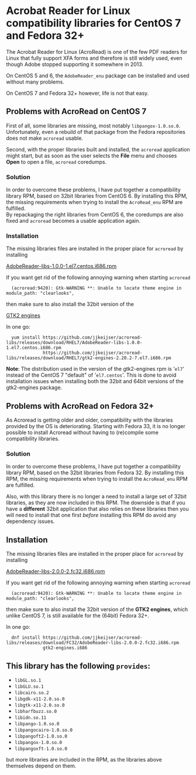# Acrobat Reader for Linux compatibility libraries for CentOS 7 and Fedora 32+

The Acrobat Reader for Linux (AcroRead) is one of the few PDF readers for Linux
that fully support XFA forms and therefore is still widely used, even though Adobe
stopped supporting it somewhere in 2013. 

On CentOS 5 and 6, the `AdobeReader_enu` package can be installed and
used without many problems. 

On CentOS 7 and Fedora 32+ however, life is not that easy.

## Problems with AcroRead on CentOS 7

First of all, some libraries are missing, most notably `libpangox-1.0.so.0`.
Unfortunately, even a rebuild of that package from the Fedora repositories does not 
make `acroread` usable.

Second, with the proper libraries built and installed, the `acroread` application
might start, but as soon as the user selects the **File** menu and chooses **Open** 
to open a file, `acroread` coredumps.

### Solution

In order to overcome these problems, I have put together a compatibility library RPM, 
based on 32bit libraries from CentOS 6. By installing this RPM, the missing requirements
when trying to install the `AcroRead_enu` RPM are fulfilled.
<br>
By repackaging the right libraries from CentOS 6, the coredumps are also
fixed and `acroread` becomes a usable application again.

### Installation

The missing libraries files are installed in the proper place for `acroread`
by installing

[AdobeReader-libs-1.0.0-1.el7.centos.i686.rpm](https://github.com/jjkeijser/acroread-libs/releases/download/RHEL7/AdobeReader-libs-1.0.0-1.el7.centos.i686.rpm)

If you want get rid of the following annoying warning when starting `acroread`
```
  (acroread:9420): Gtk-WARNING **: Unable to locate theme engine in module_path: "clearlooks",
```
then make sure to also install the 32bit version of the 

[GTK2 engines](https://github.com/jjkeijser/acroread-libs/releases/download/RHEL7/gtk2-engines-2.20.2-7.el7.i686.rpm)

In one go:

```
  yum install https://github.com/jjkeijser/acroread-libs/releases/download/RHEL7/AdobeReader-libs-1.0.0-1.el7.centos.i686.rpm
              https://github.com/jjkeijser/acroread-libs/releases/download/RHEL7/gtk2-engines-2.20.2-7.el7.i686.rpm
```

**Note**: The distribution used in the version of the gtk2-engines rpm is '`el7`' instead of the 
CentOS 7 "default" of '`el7.centos`'.  This is done to avoid installation issues when installing both 
the 32bit and 64bit versions of the gtk2-engines package.


## Problems with AcroRead on Fedora 32+

As Acroread is getting older and older, compatibility with the libraries provided
by the OS is deteriorating. Starting with Fedora 33, it is no longer possible to 
install Acroread without having to (re)compile some compatibility libraries.

### Solution

In order to overcome these problems, I have put together a compatibility library RPM, 
based on the 32bit libraries from Fedora 32. By installing this RPM, the missing requirements
when trying to install the `AcroRead_enu` RPM are fulfilled.

Also, with this library there is no longer a need to install a large set of 32bit libraries,
as they are now included in this RPM. The downside is that if you have a **different**
32bit application that also relies on these libraries then you will need to install that one
first *before* installing this RPM do avoid any dependency issues.

## Installation

The missing libraries files are installed in the proper place for `acroread` by installing

[AdobeReader-libs-2.0.0-2.fc32.i686.rpm](https://github.com/jjkeijser/acroread-libs/releases/download/FC32/AdobeReader-libs-2.0.0-2.fc32.i686.rpm)

If you want get rid of the following annoying warning when starting `acroread`
```
  (acroread:9420): Gtk-WARNING **: Unable to locate theme engine in module_path: "clearlooks",
```
then make sure to also install the 32bit version of the **GTK2 engines**, which unlike
CentOS 7, is still available for the (64bit) Fedora 32+.

In one go:
```
  dnf install https://github.com/jjkeijser/acroread-libs/releases/download/FC32/AdobeReader-libs-2.0.0-2.fc32.i686.rpm
              gtk2-engines.i686
```

This library has the following `provides`:
-
- `libGL.so.1`  
- `libGLU.so.1`
- `libcairo.so.2`
- `libgdk-x11-2.0.so.0`
- `libgtk-x11-2.0.so.0`
- `libharfbuzz.so.0`
- `libidn.so.11`
- `libpango-1.0.so.0`
- `libpangocairo-1.0.so.0`
- `libpangoft2-1.0.so.0`
- `libpangox-1.0.so.0`
- `libpangoxft-1.0.so.0`

but more libraries are included in the RPM, as the libraries above themselves depend on them.

